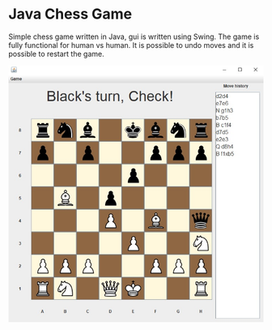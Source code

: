 # Java Chess Game

Simple chess game written in Java, gui is written using Swing. The game is fully functional for human vs human. It is possible to undo moves and it is possible to restart the game.

![Alt text](chessgame_screenshot.jpg?raw=true "Screenshot of the game")

